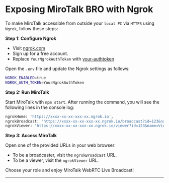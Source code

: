# Exposing MiroTalk BRO with Ngrok

To make MiroTalk accessible from outside your `local PC` via `HTTPS` using `Ngrok`, follow these steps:

**Step 1: Configure Ngrok**

- Visit [ngrok.com](https://ngrok.com)
- Sign up for a free account.
- Replace `YourNgrokAuthToken` with [your-authtoken](https://dashboard.ngrok.com/get-started/your-authtoken)

Open the `.env` file and update the Ngrok settings as follows:

```bash
NGROK_ENABLED=true
NGROK_AUTH_TOKEN=YourNgrokAuthToken
```

**Step 2: Run MiroTalk**

Start MiroTalk with `npm start`. After running the command, you will see the following lines in the console log:

```bash
ngrokHome: 'https://xxxx-xx-xx-xxx-xx.ngrok.io',
ngrokBroadcast: 'https://xxxx-xx-xx-xxx-xx.ngrok.io/broadcast?id=123&name=Broadcaster',
ngrokViewer: 'https://xxxx-xx-xx-xxx-xx.ngrok.io/viewer?id=123&name=Viewer',
```

**Step 3: Access MiroTalk**

Open one of the provided URLs in your web browser:

- To be a broadcaster, visit the `ngrokBroadcast` URL.
- To be a viewer, visit the `ngrokViewer` URL.

Choose your role and enjoy MiroTalk WebRTC Live Broadcast!

---